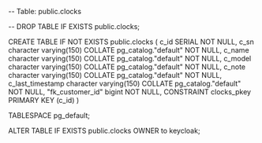-- Table: public.clocks

-- DROP TABLE IF EXISTS public.clocks;

CREATE TABLE IF NOT EXISTS public.clocks
(
    c_id SERIAL NOT NULL,
    c_sn character varying(150) COLLATE pg_catalog."default" NOT NULL,
    c_name character varying(150) COLLATE pg_catalog."default" NOT NULL,
    c_model character varying(150) COLLATE pg_catalog."default" NOT NULL,
    c_note character varying(150) COLLATE pg_catalog."default" NOT NULL,
    c_last_timestamp character varying(150) COLLATE pg_catalog."default" NOT NULL,
    "fk_customer_id" bigint NOT NULL,
    CONSTRAINT clocks_pkey PRIMARY KEY (c_id)
)

TABLESPACE pg_default;

ALTER TABLE IF EXISTS public.clocks
    OWNER to keycloak;